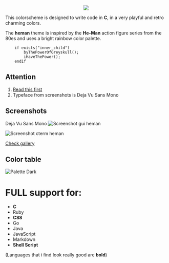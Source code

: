 <p align="center"><img src="https://i.imgur.com/ASmLjWm.png"></p>

This colorscheme is designed to write code in **C**, in a very playful and retro charming colors.

The **heman** theme is inspired by
the **He-Man** action figure series from the 80es and uses a bright rainbow color palette.

```vim Script
    if exists("inner_child")
        byThePowerOfGreyskull();
        iHaveThePower();
    endif
```

Attention
---------

1. [Read this first](https://github.com/devnul1/heman/wiki/IMPORTANT)
2. Typeface from screenshots is Deja Vu Sans Mono

Screenshots
-----------
Deja Vu Sans Mono
![Screenshot gui heman](https://i.imgur.com/eeEjCR2.jpg)

![Screenshot cterm heman](https://i.imgur.com/RrAPcrd.png)

[Check gallery](https://imgur.com/a/mRCKe)

Color table
-----------

![Palette Dark](https://i.imgur.com/BzyJpK5.jpg)


# FULL support for:
+ **C**
+ Ruby
+ **CSS**
+ Go
+ Java
+ JavaScript
+ Markdown
+ **Shell Script**

(Languages that i find look really good are **bold**)
